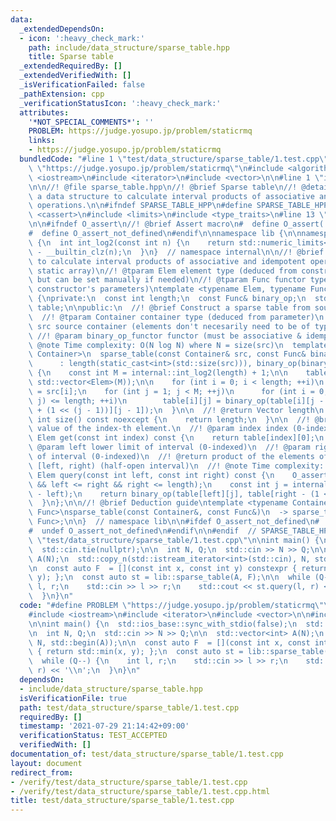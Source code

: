 ```yaml
---
data:
  _extendedDependsOn:
  - icon: ':heavy_check_mark:'
    path: include/data_structure/sparse_table.hpp
    title: Sparse table
  _extendedRequiredBy: []
  _extendedVerifiedWith: []
  _isVerificationFailed: false
  _pathExtension: cpp
  _verificationStatusIcon: ':heavy_check_mark:'
  attributes:
    '*NOT_SPECIAL_COMMENTS*': ''
    PROBLEM: https://judge.yosupo.jp/problem/staticrmq
    links:
    - https://judge.yosupo.jp/problem/staticrmq
  bundledCode: "#line 1 \"test/data_structure/sparse_table/1.test.cpp\"\n#define PROBLEM\
    \ \"https://judge.yosupo.jp/problem/staticrmq\"\n#include <algorithm>\n#include\
    \ <iostream>\n#include <iterator>\n#include <vector>\n\n#line 1 \"include/data_structure/sparse_table.hpp\"\
    \n\n//! @file sparse_table.hpp\n//! @brief Sparse table\n//! @details Provide\
    \ a data structure to calculate interval products of associative and idempotent\
    \ operations.\n\n#ifndef SPARSE_TABLE_HPP\n#define SPARSE_TABLE_HPP\n\n#include\
    \ <cassert>\n#include <limits>\n#include <type_traits>\n#line 13 \"include/data_structure/sparse_table.hpp\"\
    \n\n#ifndef O_assert\n//! @brief Assert macro\n#  define O_assert(...) assert(__VA_ARGS__)\n\
    #  define O_assert_not_defined\n#endif\n\nnamespace lib {\n\nnamespace internal\
    \ {\n  int int_log2(const int n) {\n    return std::numeric_limits<int>::digits\
    \ - __builtin_clz(n);\n  }\n}  // namespace internal\n\n//! @brief data structure\
    \ to calculate interval products of associative and idempotent operations (for\
    \ static array)\n//! @tparam Elem element type (deduced from constructor's parameters\
    \ but can be set manually if needed)\n//! @tparam Func functor type (deduced from\
    \ constructor's parameters)\ntemplate <typename Elem, typename Func>\nclass sparse_table\
    \ {\nprivate:\n  const int length;\n  const Func& binary_op;\n  std::vector<std::vector<Elem>>\
    \ table;\n\npublic:\n  //! @brief Construct a sparse table from source container\n\
    \  //! @tparam Container container type (deduced from parameter)\n  //! @param\
    \ src source container (elements don't necesarily need to be of type Elem)\n \
    \ //! @param binary_op_functor functor (must be associative & idempotent)\n  //!\
    \ @note Time complexity: O(N log N) where N = size(src)\n  template <typename\
    \ Container>\n  sparse_table(const Container& src, const Func& binary_op_functor)\n\
    \      : length(static_cast<int>(std::size(src))), binary_op(binary_op_functor)\
    \ {\n    const int M = internal::int_log2(length) + 1;\n\n    table = std::vector(length,\
    \ std::vector<Elem>(M));\n\n    for (int i = 0; i < length; ++i)\n      table[i][0]\
    \ = src[i];\n    for (int j = 1; j < M; ++j)\n      for (int i = 0; i + (1 <<\
    \ j) <= length; ++i)\n        table[i][j] = binary_op(table[i][j - 1], table[i\
    \ + (1 << (j - 1))][j - 1]);\n  }\n\n  //! @return Vector length\n  [[nodiscard]]\
    \ int size() const noexcept {\n    return length;\n  }\n\n  //! @brief Get the\
    \ value of the index-th element.\n  //! @param index index (0-indexed)\n  [[nodiscard]]\
    \ Elem get(const int index) const {\n    return table[index][0];\n  }\n\n  //!\
    \ @param left lower limit of interval (0-indexed)\n  //! @param right upper limit\
    \ of interval (0-indexed)\n  //! @return product of the elements of an interval\
    \ [left, right) (half-open interval)\n  //! @note Time complexity: O(1)\n  [[nodiscard]]\
    \ Elem query(const int left, const int right) const {\n    O_assert(0 <= left\
    \ && left <= right && right <= length);\n    const int j = internal::int_log2(right\
    \ - left);\n    return binary_op(table[left][j], table[right - (1 << j)][j]);\n\
    \  }\n};\n\n//! @brief Deduction guide\ntemplate <typename Container, typename\
    \ Func>\nsparse_table(const Container&, const Func&)\n  -> sparse_table<std::decay_t<decltype(*std::begin(std::declval<Container>()))>,\
    \ Func>;\n\n}  // namespace lib\n\n#ifdef O_assert_not_defined\n#  undef O_assert\n\
    #  undef O_assert_not_defined\n#endif\n\n#endif  // SPARSE_TABLE_HPP\n#line 8\
    \ \"test/data_structure/sparse_table/1.test.cpp\"\n\nint main() {\n  std::ios_base::sync_with_stdio(false);\n\
    \  std::cin.tie(nullptr);\n\n  int N, Q;\n  std::cin >> N >> Q;\n\n  std::vector<int>\
    \ A(N);\n  std::copy_n(std::istream_iterator<int>(std::cin), N, std::begin(A));\n\
    \n  const auto F  = [](const int x, const int y) constexpr { return std::min(x,\
    \ y); };\n  const auto st = lib::sparse_table(A, F);\n\n  while (Q--) {\n    int\
    \ l, r;\n    std::cin >> l >> r;\n    std::cout << st.query(l, r) << '\\n';\n\
    \  }\n}\n"
  code: "#define PROBLEM \"https://judge.yosupo.jp/problem/staticrmq\"\n#include <algorithm>\n\
    #include <iostream>\n#include <iterator>\n#include <vector>\n\n#include \"../../../include/data_structure/sparse_table.hpp\"\
    \n\nint main() {\n  std::ios_base::sync_with_stdio(false);\n  std::cin.tie(nullptr);\n\
    \n  int N, Q;\n  std::cin >> N >> Q;\n\n  std::vector<int> A(N);\n  std::copy_n(std::istream_iterator<int>(std::cin),\
    \ N, std::begin(A));\n\n  const auto F  = [](const int x, const int y) constexpr\
    \ { return std::min(x, y); };\n  const auto st = lib::sparse_table(A, F);\n\n\
    \  while (Q--) {\n    int l, r;\n    std::cin >> l >> r;\n    std::cout << st.query(l,\
    \ r) << '\\n';\n  }\n}\n"
  dependsOn:
  - include/data_structure/sparse_table.hpp
  isVerificationFile: true
  path: test/data_structure/sparse_table/1.test.cpp
  requiredBy: []
  timestamp: '2021-07-29 21:14:42+09:00'
  verificationStatus: TEST_ACCEPTED
  verifiedWith: []
documentation_of: test/data_structure/sparse_table/1.test.cpp
layout: document
redirect_from:
- /verify/test/data_structure/sparse_table/1.test.cpp
- /verify/test/data_structure/sparse_table/1.test.cpp.html
title: test/data_structure/sparse_table/1.test.cpp
---
```

